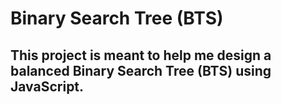 # Binary Search Tree (BTS)

## This project is meant to help me design a balanced Binary Search Tree (BTS) using JavaScript.
